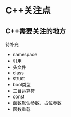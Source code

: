 # C++关注点



## C++需要关注的地方

待补充

- namespace
- 引用
- 头文件
- class
- struct
- bool类型
- 三目运算符
- const
- 函数默认参数、占位参数
- 函数重载
